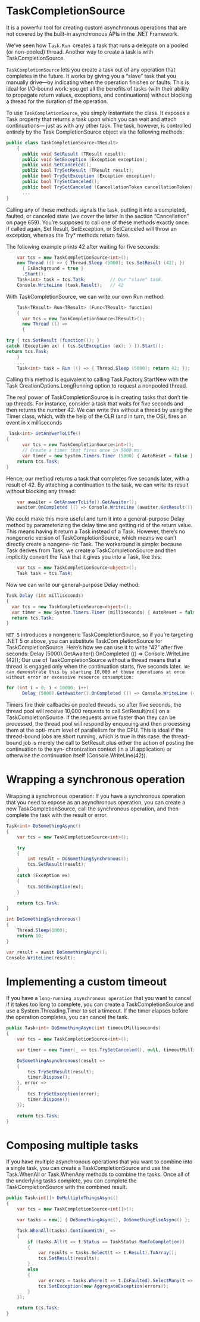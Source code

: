 # TaskCompletionSource
It is a powerful tool for creating custom asynchronous operations that are not covered by the built-in asynchronous APIs in the .NET Framework. 

We’ve seen how T`ask.Run `creates a task that runs a delegate on a pooled (or non-pooled) thread. Another way to create a task is with TaskCompletionSource.

`TaskCompletionSource` lets you create a task out of any operation that completes in the future. It works by giving you a “slave” task that you manually drive—by indicating when the operation finishes or faults. This is ideal for I/O-bound work: you get all the benefits of tasks (with their ability to propagate return values, exceptions, and continuations) without blocking a thread for the duration of the operation.

To use `TaskCompletionSource`, you simply instantiate the class. It exposes a Task property that returns a task upon which you can wait and attach continuations— just as with any other task. The task, however, is controlled entirely by the Task CompletionSource object via the following methods:
```c#
public class TaskCompletionSource<TResult>
    {
      public void SetResult (TResult result);
      public void SetException (Exception exception);
      public void SetCanceled();
      public bool TrySetResult (TResult result);
      public bool TrySetException (Exception exception);
      public bool TrySetCanceled();
      public bool TrySetCanceled (CancellationToken cancellationToken);
      ...
}

```
Calling any of these methods signals the task, putting it into a completed, faulted, or canceled state (we cover the latter in the section “Cancellation” on page 659). You’re supposed to call one of these methods exactly once: if called again, Set Result, SetException, or SetCanceled will throw an exception, whereas the Try* methods return false.

The following example prints 42 after waiting for five seconds:
```c#
    var tcs = new TaskCompletionSource<int>();
    new Thread (() => { Thread.Sleep (5000); tcs.SetResult (42); })
      { IsBackground = true }
      .Start();
    Task<int> task = tcs.Task;         // Our "slave" task.
    Console.WriteLine (task.Result);   // 42
```
With TaskCompletionSource, we can write our own Run method:
```c#
    Task<TResult> Run<TResult> (Func<TResult> function)
    {
      var tcs = new TaskCompletionSource<TResult>();
      new Thread (() =>
      {

try { tcs.SetResult (function()); }
catch (Exception ex) { tcs.SetException (ex); } }).Start();
return tcs.Task;
    }
    ...
    Task<int> task = Run (() => { Thread.Sleep (5000); return 42; });
```

Calling this method is equivalent to calling Task.Factory.StartNew with the Task CreationOptions.LongRunning option to request a nonpooled thread.

The real power of TaskCompletionSource is in creating tasks that don’t tie up threads. For instance, consider a task that waits for five seconds and then returns the number 42. We can write this without a thread by using the Timer class, which, with the help of the CLR (and in turn, the OS), fires an event in x milliseconds 

```c#
 Task<int> GetAnswerToLife()
{
      var tcs = new TaskCompletionSource<int>();
      // Create a timer that fires once in 5000 ms:
      var timer = new System.Timers.Timer (5000) { AutoReset = false }; timer.Elapsed += delegate { timer.Dispose(); tcs.SetResult (42); }; timer.Start();
    return tcs.Task;
}
```


Hence, our method returns a task that completes five seconds later, with a result of 42. By attaching a continuation to the task, we can write its result without blocking any thread:
```c#
    var awaiter = GetAnswerToLife().GetAwaiter();
    awaiter.OnCompleted (() => Console.WriteLine (awaiter.GetResult()));
```
We could make this more useful and turn it into a general-purpose Delay method by parameterizing the delay time and getting rid of the return value. This means having it return a Task instead of a Task<int>. However, there’s no nongeneric version of TaskCompletionSource, which means we can’t directly create a nongene‐ ric Task. The workaround is simple: because Task<TResult> derives from Task, we create a TaskCompletionSource<anything> and then implicitly convert the Task<anything> that it gives you into a Task, like this:
```c#
    var tcs = new TaskCompletionSource<object>();
    Task task = tcs.Task;
```   
Now we can write our general-purpose Delay method:
```c#
Task Delay (int milliseconds)
{
  var tcs = new TaskCompletionSource<object>();
  var timer = new System.Timers.Timer (milliseconds) { AutoReset = false }; timer.Elapsed += delegate { timer.Dispose(); tcs.SetResult (null); }; timer.Start();
  return tcs.Task;
}
```
`NET 5` introduces a nongeneric TaskCompletionSource, so if you’re targeting .NET 5 or above, you can substitute TaskCom pletionSource<object> for TaskCompletionSource.
Here’s how we can use it to write “42” after five seconds:
    Delay (5000).GetAwaiter().OnCompleted (() => Console.WriteLine (42));
Our use of TaskCompletionSource without a thread means that a thread is engaged only when the continuation starts, five seconds later.` We can demonstrate this by starting 10,000 of these operations at once without error or excessive resource consumption:`
```c#
for (int i = 0; i < 10000; i++)
      Delay (5000).GetAwaiter().OnCompleted (() => Console.WriteLine (42));
```

Timers fire their callbacks on pooled threads, so after five seconds, the thread pool will receive 10,000 requests to call SetResult(null) on a TaskCompletionSource. If the requests arrive faster than they can be processed, the thread pool will respond by enqueuing and then processing them at the opti‐ mum level of parallelism for the CPU. This is ideal if the thread-bound jobs are short running, which is true in this case: the thread-bound job is merely the call to SetResult plus either the action of posting the continuation to the syn‐ chronization context (in a UI application) or otherwise the continuation itself (Console.WriteLine(42)).


# Wrapping a synchronous operation
Wrapping a synchronous operation: If you have a synchronous operation that you need to expose as an asynchronous operation, you can create a new TaskCompletionSource, call the synchronous operation, and then complete the task with the result or error.
```c#
Task<int> DoSomethingAsync()
{
    var tcs = new TaskCompletionSource<int>();

    try
    {
        int result = DoSomethingSynchronous();
        tcs.SetResult(result);
    }
    catch (Exception ex)
    {
        tcs.SetException(ex);
    }

    return tcs.Task;
}

int DoSomethingSynchronous()
{
    Thread.Sleep(1000);
    return 10;
}

var result = await DoSomethingAsync();
Console.WriteLine(result);

```

# Implementing a custom timeout
If you have a `long-running asynchronous operation` that you want to cancel if it takes too long to complete, you can create a TaskCompletionSource and use a System.Threading.Timer to set a timeout. If the timer elapses before the operation completes, you can cancel the task.

```c#
public Task<int> DoSomethingAsync(int timeoutMilliseconds)
{
    var tcs = new TaskCompletionSource<int>();

    var timer = new Timer(_ => tcs.TrySetCanceled(), null, timeoutMilliseconds, Timeout.Infinite);

    DoSomethingAsynchronous(result =>
    {
        tcs.TrySetResult(result);
        timer.Dispose();
    }, error =>
    {
        tcs.TrySetException(error);
        timer.Dispose();
    });

    return tcs.Task;
}

```

# Composing multiple tasks
If you have multiple asynchronous operations that you want to combine into a single task, you can create a TaskCompletionSource and use the Task.WhenAll or Task.WhenAny methods to combine the tasks. Once all of the underlying tasks complete, you can complete the TaskCompletionSource with the combined result.

```c#
public Task<int[]> DoMultipleThingsAsync()
{
    var tcs = new TaskCompletionSource<int[]>();

    var tasks = new[] { DoSomethingAsync(), DoSomethingElseAsync() };

    Task.WhenAll(tasks).ContinueWith(_ =>
    {
        if (tasks.All(t => t.Status == TaskStatus.RanToCompletion))
        {
            var results = tasks.Select(t => t.Result).ToArray();
            tcs.SetResult(results);
        }
        else
        {
            var errors = tasks.Where(t => t.IsFaulted).SelectMany(t => t.Exception.InnerExceptions);
            tcs.SetException(new AggregateException(errors));
        }
    });

    return tcs.Task;
}

```